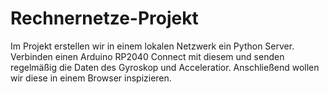 # Rechnernetze-Projekt

Im Projekt erstellen wir in einem lokalen Netzwerk ein Python Server. Verbinden einen Arduino RP2040 Connect mit diesem und senden regelmäßig die Daten des Gyroskop und Acceleratior. Anschließend wollen wir diese in einem Browser inspizieren.

